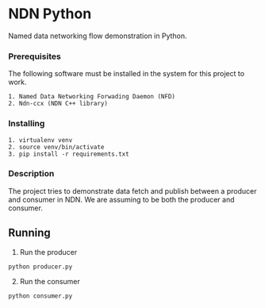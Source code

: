 # NDN Python

Named data networking flow demonstration in Python.

### Prerequisites
The following software must be installed in the system for this
project to work.

```
1. Named Data Networking Forwading Daemon (NFD)
2. Ndn-ccx (NDN C++ library)
```

### Installing

```
1. virtualenv venv
2. source venv/bin/activate 
3. pip install -r requirements.txt
```

### Description
The project tries to demonstrate data fetch and publish
between a producer and consumer in NDN. We are assuming to be
both the producer and consumer.

## Running 

1. Run the producer
```
python producer.py
```
2. Run the consumer
```
python consumer.py
```

